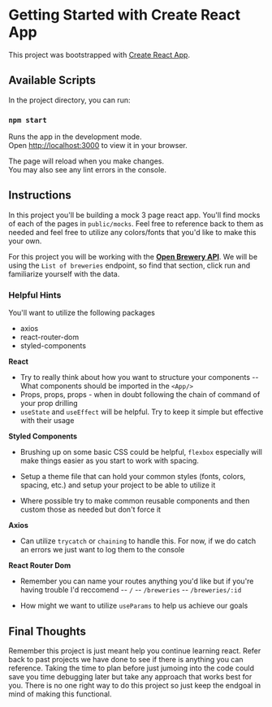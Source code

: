 # Getting Started with Create React App

This project was bootstrapped with [Create React App](https://github.com/facebook/create-react-app).

## Available Scripts

In the project directory, you can run:

### `npm start`

Runs the app in the development mode.\
Open [http://localhost:3000](http://localhost:3000) to view it in your browser.

The page will reload when you make changes.\
You may also see any lint errors in the console.

## Instructions

In this project you'll be building a mock 3 page react app. You'll find mocks of each of the pages in `public/mocks`. Feel free to reference back to them as needed and feel free to utilize any colors/fonts that you'd like to make this your own.

For this project you will be working with the **[Open Brewery API](https://www.openbrewerydb.org/documentation/)**. We will be using the `List of breweries` endpoint, so find that section, click run and familiarize yourself with the data.

### Helpful Hints

You'll want to utilize the following packages

-   axios
-   react-router-dom
-   styled-components

**React**

-   Try to really think about how you want to structure your components
    -- What components should be imported in the `<App/>`
-   Props, props, props - when in doubt following the chain of command of your prop drilling
-   `useState` and `useEffect` will be helpful. Try to keep it simple but effective with their usage

**Styled Components**

-   Brushing up on some basic CSS could be helpful, `flexbox` especially will make things easier as you start to work with spacing.

-   Setup a theme file that can hold your common styles (fonts, colors, spacing, etc.) and setup your project to be able to utilize it

-   Where possible try to make common reusable components and then custom those as needed but don't force it

**Axios**

-   Can utilize `trycatch` or `chaining` to handle this. For now, if we do catch an errors we just want to log them to the console

**React Router Dom**

-   Remember you can name your routes anything you'd like but if you're having trouble I'd reccomend
    -- `/`
    -- `/breweries`
    -- `/breweries/:id`

-   How might we want to utilize `useParams` to help us achieve our goals

## Final Thoughts

Remember this project is just meant help you continue learning react. Refer back to past projects we have done to see if there is anything you can reference. Taking the time to plan before just jumoing into the code could save you time debugging later but take any approach that works best for you. There is no one right way to do this project so just keep the endgoal in mind of making this functional.
